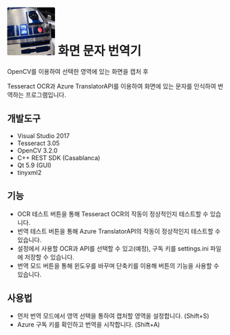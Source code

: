 # ![Logo](./Logo.jpg) 화면 문자 번역기

OpenCV를 이용하여 선택한 영역에 있는 화면을 캡처 후

Tesseract OCR과 Azure TranslatorAPI를 이용하여 화면에 있는 문자를 인식하여 번역하는 프로그램입니다.

## 개발도구

* Visual Studio 2017
* Tesseract 3.05
* OpenCV 3.2.0
* C++ REST SDK (Casablanca)
* Qt 5.9 (GUI)
* tinyxml2

## 기능
* OCR 테스트 버튼을 통해 Tesseract OCR의 작동이 정상적인지 테스트할 수 있습니다.
* 번역 테스트 버튼을 통해 Azure TranslatorAPI의 작동이 정상적인지 테스트할 수 있습니다.
* 설정에서 사용할 OCR과 API를 선택할 수 있고(예정), 구독 키를 settings.ini 파일에 저장할 수 있습니다.
* 번역 모드 버튼을 통해 윈도우를 바꾸며 단축키를 이용해 버튼의 기능을 사용할 수 있습니다.

## 사용법
* 먼저 번역 모드에서 영역 선택을 통하여 캡처할 영역을 설정합니다. (Shift+S)
* Azure 구독 키를 확인하고 번역을 시작합니다. (Shift+A)
